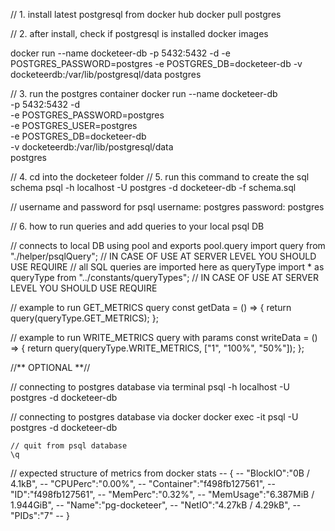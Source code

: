 // 1. install latest postgresql from docker hub
docker pull postgres

// 2. after install, check if postgresql is installed
docker images

docker run --name docketeer-db -p 5432:5432 -d -e POSTGRES_PASSWORD=postgres -e POSTGRES_DB=docketeer-db -v docketeerdb:/var/lib/postgresql/data postgres

// 3. run the postgres container
docker run --name docketeer-db \
  -p 5432:5432 -d \
  -e POSTGRES_PASSWORD=postgres \
  -e POSTGRES_USER=postgres \
  -e POSTGRES_DB=docketeer-db \
  -v docketeerdb:/var/lib/postgresql/data \
postgres

// 4. cd into the docketeer folder
// 5. run this command to create the sql schema
psql -h localhost -U postgres -d docketeer-db -f schema.sql

// username and password for psql
username: postgres
password: postgres

// 6. how to run queries and add queries to your local psql DB

// connects to local DB using pool and exports pool.query
import query from "./helper/psqlQuery";                   // IN CASE OF USE AT SERVER LEVEL YOU SHOULD USE REQUIRE
// all SQL queries are imported here as queryType
import * as queryType from "../constants/queryTypes";     // IN CASE OF USE AT SERVER LEVEL YOU SHOULD USE REQUIRE

// example to run GET_METRICS query
const getData = () => {
  return query(queryType.GET_METRICS);
};

// example to run WRITE_METRICS query with params
const writeData = () => {
  return query(queryType.WRITE_METRICS, ["1", "100%", "50%"]);
};


//** OPTIONAL **//

// connecting to postgres database via terminal
psql -h localhost -U postgres -d docketeer-db

// connecting to postgres database via docker
docker exec -it <container-id> psql -U postgres -d docketeer-db

    // quit from psql database
    \q
    
// expected structure of metrics from docker stats
-- {
--   "BlockIO":"0B / 4.1kB",
--   "CPUPerc":"0.00%",
--   "Container":"f498fb127561",
--   "ID":"f498fb127561",
--   "MemPerc":"0.32%",
--   "MemUsage":"6.387MiB / 1.944GiB",
--   "Name":"pg-docketeer",
--   "NetIO":"4.27kB / 4.29kB",
--   "PIDs":"7"
-- }